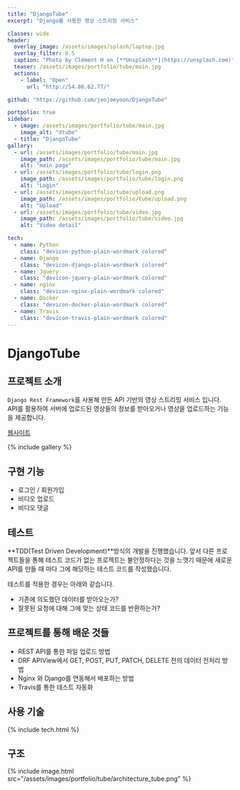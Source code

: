 ```yaml
---
title: "DjangoTube"
excerpt: "Django를 사용한 영상 스트리밍 서비스"

classes: wide
header:
  overlay_image: /assets/images/splash/laptop.jpg
  overlay_filter: 0.5
  caption: "Photo by Clément H on [**Unsplash**](https://unsplash.com)"
  teaser: /assets/images/portfolio/tube/main.jpg
  actions:
    - label: "Open"
      url: "http://54.86.62.77/"

github: "https://github.com/joojaeyoon/DjangoTube"

portpolio: true
sidebar:
  - image: /assets/images/portfolio/tube/main.jpg
    image_alt: "dtube"
  - title: "DjangoTube"
gallery:
  - url: /assets/images/portfolio/tube/main.jpg
    image_path: /assets/images/portfolio/tube/main.jpg
    alt: "main page"
  - url: /assets/images/portfolio/tube/login.png
    image_path: /assets/images/portfolio/tube/login.png
    alt: "Login"
  - url: /assets/images/portfolio/tube/upload.png
    image_path: /assets/images/portfolio/tube/upload.png
    alt: "Upload"
  - url: /assets/images/portfolio/tube/video.jpg
    image_path: /assets/images/portfolio/tube/video.jpg
    alt: "Video detail"

tech:
  - name: Python
    class: "devicon-python-plain-wordmark colored"
  - name: Django
    class: "devicon-django-plain-wordmark colored"
  - name: Jquery
    class: "devicon-jquery-plain-wordmark colored"
  - name: nginx
    class: "devicon-nginx-plain-wordmark colored"
  - name: Docker
    class: "devicon-docker-plain-wordmark colored"
  - name: Travis
    class: "devicon-travis-plain-wordmark colored"
---
```


# DjangoTube

## 프로젝트 소개

`Django Rest Framework`를 사용해 만든 API 기반의 영상 스트리밍 서비스 입니다. API를 활용하여 서버에 업로드된 영상들의 정보를 받아오거나 영상을 업로드하는 기능을 제공합니다.

[웹사이트](http://54.86.62.77/)

{% include gallery %}

## 구현 기능

- 로그인 / 회원가입
- 비디오 업로드
- 비디오 댓글

## 테스트

**TDD(Test Driven Development)**방식의 개발을 진행했습니다. 앞서 다른
프로젝트들을 통해 테스트 코드가 없는 프로젝트는 불안정하다는 것을
느꼇기 때문에 새로운 API를 만들 때 마다 그에 해당하는 테스트 코드를 작성했습니다.

테스트를 적용한 경우는 아래와 같습니다.

- 기존에 의도했던 데이터를 받아오는가?
- 잘못된 요청에 대해 그에 맞는 상태 코드를 반환하는가?

## 프로젝트를 통해 배운 것들

- REST API를 통한 파일 업로드 방법
- DRF APIView에서 GET, POST, PUT, PATCH, DELETE 전의 데이터 전처리 방법
- Nginx 와 Django를 연동해서 배포하는 방법
- Travis를 통한 테스트 자동화

## 사용 기술

{% include tech.html %}

## 구조

{% include image.html src="/assets/images/portfolio/tube/architecture_tube.png" %}
